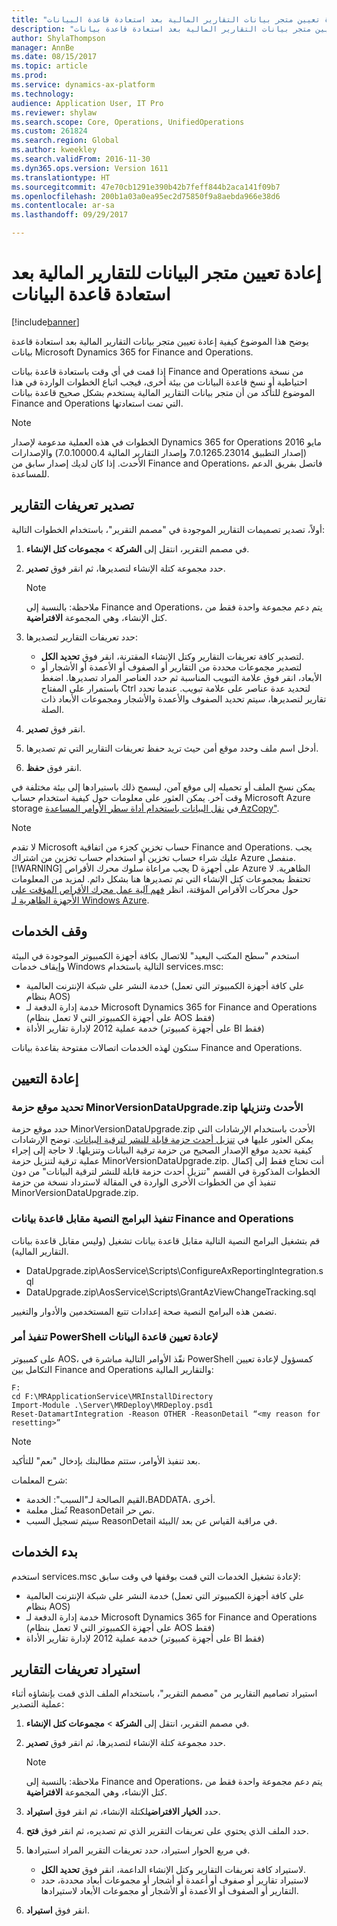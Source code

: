 ```yaml
---
title: "إعادة تعيين متجر بيانات التقارير المالية بعد استعادة قاعدة البيانات"
description: "يوضح هذا الموضوع كيفية إعادة تعيين متجر بيانات التقارير المالية بعد استعادة قاعدة بيانات Microsoft Dynamics 365 for Finance and Operations."
author: ShylaThompson
manager: AnnBe
ms.date: 08/15/2017
ms.topic: article
ms.prod: 
ms.service: dynamics-ax-platform
ms.technology: 
audience: Application User, IT Pro
ms.reviewer: shylaw
ms.search.scope: Core, Operations, UnifiedOperations
ms.custom: 261824
ms.search.region: Global
ms.author: kweekley
ms.search.validFrom: 2016-11-30
ms.dyn365.ops.version: Version 1611
ms.translationtype: HT
ms.sourcegitcommit: 47e70cb1291e390b42b7feff844b2aca141f09b7
ms.openlocfilehash: 200b1a03a0ea95ec2d75850f9a8aebda966e38d6
ms.contentlocale: ar-sa
ms.lasthandoff: 09/29/2017

---
```


# <a name="reset-the-financial-reporting-data-mart-after-restoring-a-database"></a>إعادة تعيين متجر البيانات للتقارير المالية بعد استعادة قاعدة البيانات

[!include[banner](../includes/banner.md)]


يوضح هذا الموضوع كيفية إعادة تعيين متجر بيانات التقارير المالية بعد استعادة قاعدة بيانات Microsoft Dynamics 365 for Finance and Operations.

إذا قمت في أي وقت باستعادة قاعدة بيانات Finance and Operations من نسخة احتياطية أو نسخ قاعدة البيانات من بيئة أخرى، فيجب اتباع الخطوات الواردة في هذا الموضوع للتأكد من أن متجر بيانات التقارير المالية يستخدم بشكل صحيح قاعدة بيانات Finance and Operations التي تمت استعادتها. 
> [!Note] 
> الخطوات في هذه العملية مدعومة لإصدار Dynamics 365 for Operations مايو 2016 (إصدار التطبيق 7.0.1265.23014 وإصدار التقارير المالية 7.0.10000.4) والإصدارات الأحدث. إذا كان لديك إصدار سابق من Finance and Operations، فاتصل بفريق الدعم للمساعدة.

## <a name="export-report-definitions"></a>تصدير تعريفات التقارير
أولاً، تصدير تصميمات التقارير الموجودة في "مصمم التقرير"، باستخدام الخطوات التالية:

1.  في مصمم التقرير، انتقل إلى **الشركة** &gt; **مجموعات كتل الإنشاء**.
2.  حدد مجموعة كتلة الإنشاء لتصديرها، ثم انقر فوق **تصدير**. 

    > [!Note] 
    > ملاحظة: بالنسبة إلى Finance and Operations، يتم دعم مجموعة واحدة فقط من كتل الإنشاء، وهي المجموعة **الافتراضية**.
    
3.  حدد تعريفات التقارير لتصديرها:
    -   لتصدير كافة تعريفات التقارير وكتل الإنشاء المقترنة، انقر فوق **تحديد الكل**.
    -   لتصدير مجموعات محددة من التقارير أو الصفوف أو الأعمدة أو الأشجار أو الأبعاد، انقر فوق علامة التبويب المناسبة ثم حدد العناصر المراد تصديرها. اضغط باستمرار على المفتاح Ctrl لتحديد عدة عناصر على علامة تبويب. عندما تحدد تقارير لتصديرها، سيتم تحديد الصفوف والأعمدة والأشجار ومجموعات الأبعاد ذات الصلة.‬

4.  انقر فوق **تصدير**.
5.  أدخل اسم ملف وحدد موقع أمن حيث تريد حفظ تعريفات التقارير التي تم تصديرها.
6.  انقر فوق **حفظ**.

يمكن نسخ الملف أو تحميله إلى موقع آمن، ليسمح ذلك باستيرادها إلى بيئة مختلفة في وقت آخر. يمكن العثور على معلومات حول كيفية استخدام حساب Microsoft Azure storage في [نقل البيانات باستخدام أداة سطر الأوامر المساعدة AzCopy"](/azure/storage/storage-use-azcopy). 
> [!NOTE]
> لا تقدم Microsoft حساب تخزين كجزء من اتفاقية Finance and Operations. يجب عليك شراء حساب تخزين أو استخدام حساب تخزين من اشتراك Azure منفصل. 
> [!WARNING]
> يجب مراعاة سلوك محرك الأقراص D على أجهزة Azure الظاهرية. لا تحتفظ بمجموعات كتل الإنشاء التي تم تصديرها هنا بشكل دائم. لمزيد من المعلومات حول محركات الأقراص المؤقتة، انظر [فهم آلية عمل محرك الأقراص المؤقت على الأجهزة الظاهرية لـ Windows Azure](https://blogs.msdn.microsoft.com/mast/2013/12/06/understanding-the-temporary-drive-on-windows-azure-virtual-machines/).

## <a name="stop-services"></a>وقف الخدمات
استخدم "سطح المكتب البعيد" للاتصال بكافة أجهزة الكمبيوتر الموجودة في البيئة وإيقاف خدمات Windows التالية باستخدام services.msc:

-   خدمة النشر على شبكة الإنترنت العالمية (على كافة أجهزة الكمبيوتر التي تعمل بنظام AOS)
-   خدمة إدارة الدفعة لـ Microsoft Dynamics 365 for Finance and Operations (على أجهزة الكمبيوتر التي لا تعمل بنظام AOS فقط)
-   خدمة عملية 2012 لإدارة تقارير الأداة (على أجهزة كمبيوتر BI فقط)

ستكون لهذه الخدمات اتصالات مفتوحة بقاعدة بيانات Finance and Operations.

## <a name="reset"></a>إعادة التعيين
### <a name="locate-and-download-the-latest-minorversiondataupgradezip-package"></a>تحديد موقع حزمة MinorVersionDataUpgrade.zip الأحدث وتنزيلها

حدد موقع حزمة MinorVersionDataUpgrade.zip الأحدث باستخدام الإرشادات التي يمكن العثور عليها في [تنزيل أحدث حزمة قابلة للنشر لترقية البيانات](..\migration-upgrade\upgrade-data-to-latest-update.md#download-the-latest-data-upgrade-deployable-packages). توضح الإرشادات كيفية تحديد موقع الإصدار الصحيح من حزمة ترقية البيانات وتنزيلها. لا حاجة إلى إجراء عملية ترقية لتنزيل حزمة MinorVersionDataUpgrade.zip. أنت تحتاج فقط إلى إكمال الخطوات المذكورة في القسم "تنزيل أحدث حزمة قابلة للنشر لترقية البيانات" من دون تنفيذ أي من الخطوات الأخرى الواردة في المقالة لاسترداد نسخة من حزمة MinorVersionDataUpgrade.zip.

### <a name="execute-scripts-against-finance-and-operations-database"></a>تنفيذ البرامج النصية مقابل قاعدة بيانات Finance and Operations

قم بتشغيل البرامج النصية التالية مقابل قاعدة بيانات تشغيل (وليس مقابل قاعدة بيانات التقارير المالية).

-   DataUpgrade.zip\\AosService\\Scripts\\ConfigureAxReportingIntegration.sql
-   DataUpgrade.zip\\AosService\\Scripts\\GrantAzViewChangeTracking.sql

تضمن هذه البرامج النصية صحة إعدادات تتبع المستخدمين والأدوار والتغيير.

### <a name="execute-powershell-command-to-reset-database"></a>تنفيذ أمر PowerShell لإعادة تعيين قاعدة البيانات

على كمبيوتر AOS، نفّذ الأوامر التالية مباشرة في PowerShell كمسؤول لإعادة تعيين التكامل بين Finance and Operations والتقارير المالية:

```
F:
cd F:\MRApplicationService\MRInstallDirectory
Import-Module .\Server\MRDeploy\MRDeploy.psd1
Reset-DatamartIntegration -Reason OTHER -ReasonDetail “<my reason for resetting>”

```
> [!NOTE]
> بعد تنفيذ الأوامر، ستتم مطالبتك بإدخال "نعم" للتأكيد.

شرح المعلمات:

-   القيم الصالحة لـ"السبب": الخدمة،BADDATA، أخرى.
-   تُمثل معلمة ReasonDetail نص حر.
-   سيتم تسجيل السبب ReasonDetail في مراقبة القياس عن بعد /البيئة.

## <a name="start-services"></a>‏‏بدء الخدمات
استخدم services.msc لإعادة تشغيل الخدمات التي قمت بوقفها في وقت سابق:

-   خدمة النشر على شبكة الإنترنت العالمية (على كافة أجهزة الكمبيوتر التي تعمل بنظام AOS)
-   خدمة إدارة الدفعة لـ Microsoft Dynamics 365 for Finance and Operations (على أجهزة الكمبيوتر التي لا تعمل بنظام AOS فقط)
-   خدمة عملية 2012 لإدارة تقارير الأداة (على أجهزة كمبيوتر BI فقط)

## <a name="import-report-definitions"></a>استيراد تعريفات التقارير
استيراد تصاميم التقارير من "مصمم التقرير"، باستخدام الملف الذي قمت بإنشاؤه أثناء عملية التصدير:

1.  في مصمم التقرير، انتقل إلى **الشركة** &gt; **مجموعات كتل الإنشاء**.
2.  حدد مجموعة كتلة الإنشاء لتصديرها، ثم انقر فوق **تصدير**. 

    > [!NOTE]
    > ملاحظة: بالنسبة إلى Finance and Operations، يتم دعم مجموعة واحدة فقط من كتل الإنشاء، وهي المجموعة **الافتراضية**.
    
3.  حدد **الخيار الافتراضي**لكتلة الإنشاء، ثم انقر فوق **استيراد**.
4.  حدد الملف الذي يحتوي على تعريفات التقرير الذي تم تصديره، ثم انقر فوق **فتح**.
5.  في مربع الحوار استيراد، حدد تعريفات التقرير المراد استيرادها.
    -   لاستيراد كافة تعريفات التقارير وكتل الإنشاء الداعمة، انقر فوق **تحديد الكل**.
    -   لاستيراد تقارير أو صفوف أو أعمدة أو أشجار أو مجموعات أبعاد محددة، حدد التقارير أو الصفوف أو الأعمدة أو الأشجار أو مجموعات الأبعاد لاستيرادها.

6.  انقر فوق **استيراد**.





